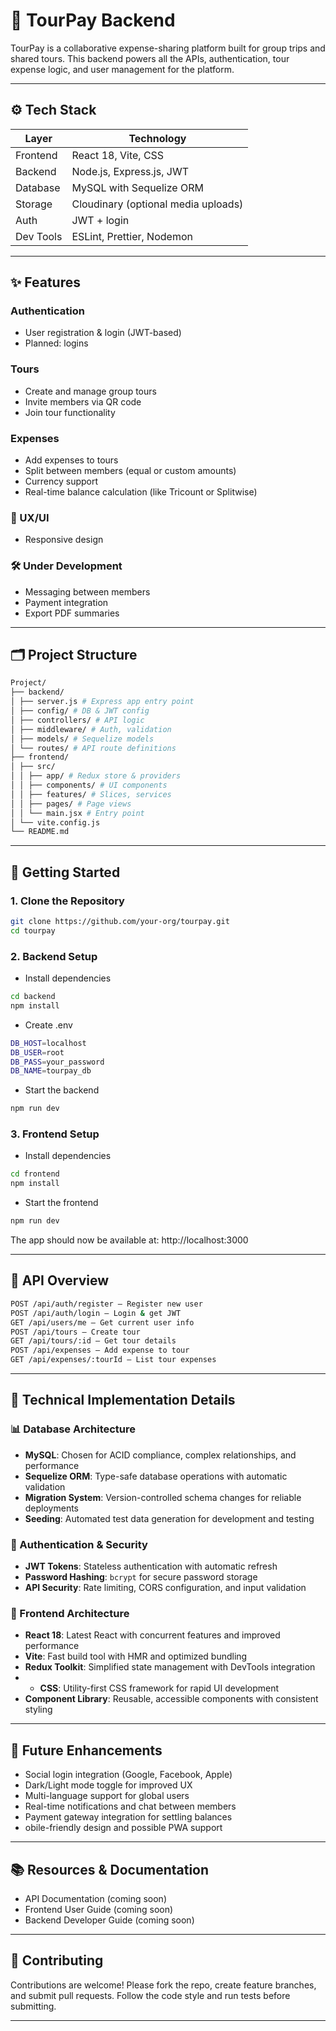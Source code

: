 # 🧾 TourPay Backend

TourPay is a collaborative expense-sharing platform built for group trips and shared tours. This backend powers all the APIs, authentication, tour expense logic, and user management for the platform.

---

## ⚙️ Tech Stack

| Layer     | Technology                             |
|-----------|----------------------------------------|
| Frontend  | React 18, Vite, CSS                    |
| Backend   | Node.js, Express.js, JWT               |
| Database  | MySQL with Sequelize ORM               |
| Storage   | Cloudinary (optional media uploads)    |
| Auth      | JWT + login                            |
| Dev Tools | ESLint, Prettier, Nodemon              |

---

## ✨ Features

### Authentication
- User registration & login (JWT-based)
- Planned: logins

### Tours
- Create and manage group tours
- Invite members via QR code
- Join tour functionality

### Expenses
- Add expenses to tours
- Split between members (equal or custom amounts)
- Currency support
- Real-time balance calculation (like Tricount or Splitwise)

### 🌙 UX/UI
- Responsive design

### 🛠️ Under Development
- Messaging between members
- Payment integration 
- Export PDF summaries

---

## 🗂 Project Structure
```bash
Project/
├── backend/
│ ├── server.js # Express app entry point
│ ├── config/ # DB & JWT config
│ ├── controllers/ # API logic
│ ├── middleware/ # Auth, validation
│ ├── models/ # Sequelize models
│ └── routes/ # API route definitions
├── frontend/
│ ├── src/
│ │ ├── app/ # Redux store & providers
│ │ ├── components/ # UI components
│ │ ├── features/ # Slices, services
│ │ ├── pages/ # Page views
│ │ └── main.jsx # Entry point
│ └── vite.config.js
└── README.md
```

---

## 🚀 Getting Started

### 1. Clone the Repository
```bash
git clone https://github.com/your-org/tourpay.git
cd tourpay
```

### 2. Backend Setup
- Install dependencies
```bash
cd backend
npm install
```
- Create .env
```bash
DB_HOST=localhost
DB_USER=root
DB_PASS=your_password
DB_NAME=tourpay_db
```
- Start the backend
```bash
npm run dev
```

### 3. Frontend Setup
- Install dependencies
```bash
cd frontend
npm install
```
- Start the frontend
```bash
npm run dev
```
The app should now be available at: http://localhost:3000

---

## 📖 API Overview
```bash
POST /api/auth/register – Register new user
POST /api/auth/login – Login & get JWT
GET /api/users/me – Get current user info
POST /api/tours – Create tour
GET /api/tours/:id – Get tour details
POST /api/expenses – Add expense to tour
GET /api/expenses/:tourId – List tour expenses
```

---

## 🔧 Technical Implementation Details

### 📊 Database Architecture
- **MySQL**: Chosen for ACID compliance, complex relationships, and performance
- **Sequelize ORM**: Type-safe database operations with automatic validation
- **Migration System**: Version-controlled schema changes for reliable deployments
- **Seeding**: Automated test data generation for development and testing

### 🔐 Authentication & Security
- **JWT Tokens**: Stateless authentication with automatic refresh
- **Password Hashing**: `bcrypt` for secure password storage
- **API Security**: Rate limiting, CORS configuration, and input validation

### 🎨 Frontend Architecture
- **React 18**: Latest React with concurrent features and improved performance
- **Vite**: Fast build tool with HMR and optimized bundling
- **Redux Toolkit**: Simplified state management with DevTools integration
- - **CSS**: Utility-first CSS framework for rapid UI development
- **Component Library**: Reusable, accessible components with consistent styling

---

## 🔄 Future Enhancements
- Social login integration (Google, Facebook, Apple)
- Dark/Light mode toggle for improved UX
- Multi-language support for global users
- Real-time notifications and chat between members
- Payment gateway integration for settling balances
- obile-friendly design and possible PWA support

---

## 📚 Resources & Documentation
- API Documentation (coming soon)
- Frontend User Guide (coming soon)
- Backend Developer Guide (coming soon)

---

## 🤝 Contributing
Contributions are welcome! Please fork the repo, create feature branches, and submit pull requests. Follow the code style and run tests before submitting.

---

